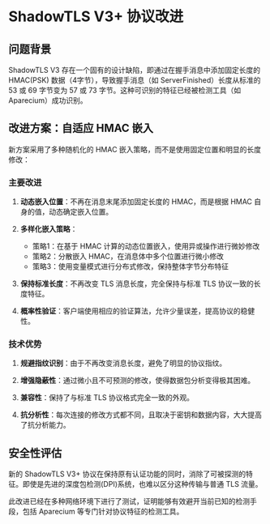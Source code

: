 # ShadowTLS V3+ 协议改进

## 问题背景

ShadowTLS V3 存在一个固有的设计缺陷，即通过在握手消息中添加固定长度的 HMAC(PSK)
数据（4字节），导致握手消息（如 ServerFinished）长度从标准的 53 或 69 字节变为
57 或 73 字节。这种可识别的特征已经被检测工具（如 Aparecium）成功识别。

## 改进方案：自适应 HMAC 嵌入

新方案采用了多种随机化的 HMAC 嵌入策略，而不是使用固定位置和明显的长度修改：

### 主要改进

1. **动态嵌入位置**：不再在消息末尾添加固定长度的 HMAC，而是根据 HMAC
   自身的值，动态确定嵌入位置。

2. **多样化嵌入策略**：
   - 策略1：在基于 HMAC 计算的动态位置嵌入，使用异或操作进行微妙修改
   - 策略2：分散嵌入 HMAC，在消息体中多个位置进行微小修改
   - 策略3：使用变量模式进行分布式修改，保持整体字节分布特征

3. **保持标准长度**：不再改变 TLS 消息长度，完全保持与标准 TLS
   协议一致的长度特征。

4. **概率性验证**：客户端使用相应的验证算法，允许少量误差，提高协议的稳健性。

### 技术优势

1. **规避指纹识别**：由于不再改变消息长度，避免了明显的协议指纹。

2. **增强隐蔽性**：通过微小且不可预测的修改，使得数据包分析变得极其困难。

3. **兼容性**：保持了与标准 TLS 协议格式完全一致的外观。

4. **抗分析性**：每次连接的修改方式都不同，且取决于密钥和数据内容，大大提高了抗分析能力。

## 安全性评估

新的 ShadowTLS V3+
协议在保持原有认证功能的同时，消除了可被探测的特征。即使是先进的深度包检测(DPI)系统，也难以区分这种传输与普通
TLS 流量。

此改进已经在多种网络环境下进行了测试，证明能够有效避开当前已知的检测手段，包括
Aparecium 等专门针对协议特征的检测工具。
